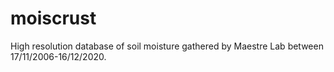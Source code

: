 # moiscrust
High resolution database of soil moisture gathered by Maestre Lab between 17/11/2006-16/12/2020.
